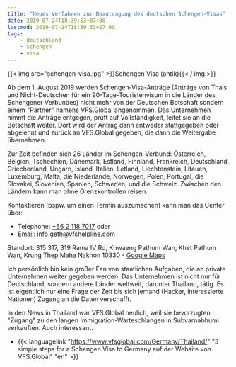 ```yaml
---
title: "Neues Verfahren zur Beantragung des deutschen Schengen-Visas"
date: 2019-07-24T18:39:53+07:00
lastmod: 2019-07-24T18:39:53+07:00
tags:
    - deutschland
    - schengen
    - visa
---
```


{{< img src="schengen-visa.jpg" >}}Schengen Visa (antik){{< / img >}}

Ab dem 1. August 2019 werden Schengen-Visa-Antr&auml;ge (Antr&auml;ge von Thais und Nicht-Deutschen f&uuml;r ein 90-Tage-Touristenvisum in die L&auml;nder des Schengener Verbundes) nicht mehr von der Deutschen Botschaft sondern einem "Partner" namens VFS.Global angenommen. Das Unternehmen nimmt die Antr&auml;ge entgegen, pr&uuml;ft auf Vollst&auml;ndigkeit, leitet sie an die Botschaft weiter. Dort wird der Antrag dann entweder stattgegeben oder abgelehnt und zur&uuml;ck an VFS.Global gegeben, die dann die Weitergabe &uuml;bernehmen.

Zur Zeit befinden sich 26 L&auml;nder im Schengen-Verbund: &Ouml;sterreich, Belgien, Tschechien, D&auml;nemark, Estland, Finnland, Frankreich, Deutschland, Griechenland, Ungarn, Island, Italien, Letland, Liechtenstein, Litauen, Luxemburg, Malta, die Niederlande, Norwegen, Polen, Portugal, die Slovakei, Slovenien, Spanien, Schweden, und die Schweiz. Zwischen den L&auml;ndern kann man ohne Grenzkontrollen reisen. 

Kontaktieren (bspw. um einen Termin auszumachen) kann man das Center &uuml;ber: 

-   Telephone: [+66 2 118 7017](callto:+6621187017) oder
-   Email: [info.geth@vfshelpline.com](mailto:info.geth@vfshelpline.com)

Standort: 315 317, 319 Rama IV Rd, Khwaeng Pathum Wan, Khet Pathum Wan, Krung Thep Maha Nakhon 10330 - [Google Maps](https://www.google.com/maps/place/Chamchuri+Square/@13.7332818,100.5344565,16z/data=!4m5!3m4!1s0x0:0x5f7c86c977474ee2!8m2!3d13.7329903!4d100.530401?hl=de-DE)

Ich pers&ouml;nlich bin kein gro&szlig;er Fan von staatlichen Aufgaben, die an private Unternehmen weiter gegeben werden. Das Unternehmen ist nicht nur f&uuml;r Deutschland, sondern andere L&auml;nder weltweit, darunter Thailand, t&auml;tig. Es ist eigentlich nur eine Frage der Zeit bis sich jemand (Hacker, interessierte Nationen) Zugang an die Daten verschafft. 

In den News in Thailand war VFS.Global neulich, weil sie bevorzugten "Zugang" zu den langen Immigration-Warteschlangen in Subvarnabhumi verkauften. Auch interessant.

-   {{< languagelink "https://www.vfsglobal.com/Germany/Thailand/" "3 simple steps for a Schengen Visa to Germany auf der Website von VFS.Global" "en" >}}
